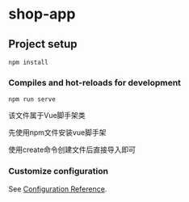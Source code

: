 # shop-app

## Project setup
```
npm install
```

### Compiles and hot-reloads for development
```
npm run serve
```

该文件属于Vue脚手架类

先使用npm文件安装vue脚手架

使用create命令创建文件后直接导入即可

### Customize configuration
See [Configuration Reference](https://cli.vuejs.org/config/).
